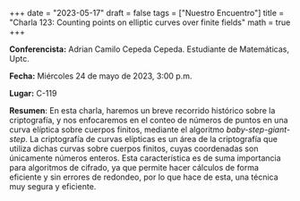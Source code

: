 +++
date  = "2023-05-17"
draft = false
tags  = ["Nuestro Encuentro"]
title = "Charla 123: Counting points on elliptic curves over finite fields"
math  = true
+++

**Conferencista:** Adrian Camilo Cepeda Cepeda. Estudiante de Matemáticas, Uptc.

**Fecha:** Miércoles 24 de mayo de 2023, 3:00 p.m.

**Lugar:** C-119

**Resumen**: En esta charla, haremos un breve recorrido histórico sobre la criptografía, y nos enfocaremos en el conteo de números de puntos en una curva elíptica sobre cuerpos finitos, mediante el algoritmo *baby-step-giant-step*. La criptografía de curvas elípticas es un área de la criptografía que utiliza dichas curvas sobre cuerpos finitos, cuyas coordenadas son únicamente números enteros. Esta característica es de suma importancia para algoritmos de cifrado, ya que permite hacer cálculos de forma eficiente y sin errores de redondeo, por lo que hace de esta, una técnica muy segura y eficiente. 
